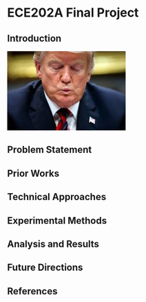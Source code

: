 # ECE202A Final Project

## Introduction 
![Image of Test](https://github.com/shupic/ECE202A_Final_Project/blob/master/test.jpeg?raw=true)
## Problem Statement 
## Prior Works
## Technical Approaches
## Experimental Methods
## Analysis and Results
## Future Directions
## References
